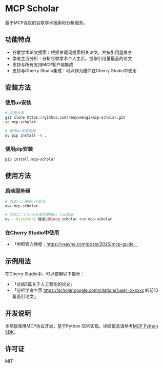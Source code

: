 # MCP Scholar

基于MCP协议的谷歌学术搜索和分析服务。

## 功能特点

- 谷歌学术论文搜索：根据关键词搜索相关论文，并按引用量排序
- 学者主页分析：分析谷歌学术个人主页，提取引用量最高的论文
- 支持与所有支持MCP客户端集成
- 支持与Cherry Studio集成：可以作为插件在Cherry Studio中使用

## 安装方法

### 使用uv安装

```bash
# 克隆仓库
git clone https://github.com/renyumeng1/mcp-scholar.git
cd mcp-scholar

# 使用uv安装依赖
uv pip install -e .
```

### 使用pip安装

```bash
pip install mcp-scholar
```

## 使用方法

### 启动服务器

```bash
# 方式一：使用uvx启动
uvx mcp-scholar

# 方式二：clone仓库后使用uv run启动
uv --directory 路径\到\mcp_scholar run mcp-scholar
```

### 在Cherry Studio中使用

- 「参照官方教程：https://vaayne.com/posts/2025/mcp-guide」
 
## 示例用法

在Cherry Studio中，可以使用以下提示：

- 「总结5篇关于人工智能的论文」
- 「分析学者主页 https://scholar.google.com/citations?user=xxxxxx 的前10篇高引论文」

## 开发说明

本项目使用MCP协议开发，基于Python SDK实现。详细信息请参考[MCP Python SDK](https://github.com/modelcontextprotocol/python-sdk)。

## 许可证

MIT